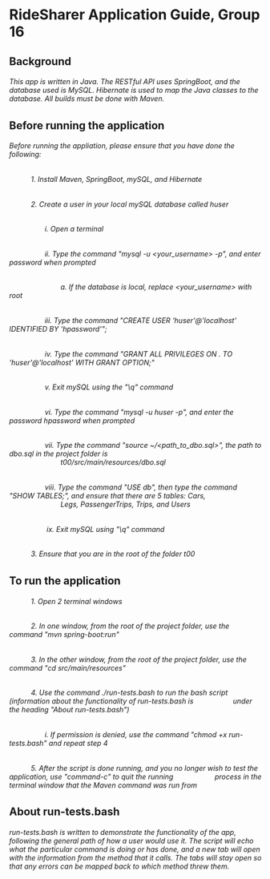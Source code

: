 # RideSharer Application Guide, Group 16
## Background
###### This app is written in Java.  The RESTful API uses SpringBoot, and the database used is MySQL.  Hibernate is used to map the Java classes to the database.  All builds must be done with Maven.  
## Before running the application
###### Before running the appliation, please ensure that you have done the following:
###### &nbsp;&nbsp;&nbsp;&nbsp;&nbsp;&nbsp;&nbsp;&nbsp;&nbsp;&nbsp; 1. Install Maven, SpringBoot, mySQL, and Hibernate
###### &nbsp;&nbsp;&nbsp;&nbsp;&nbsp;&nbsp;&nbsp;&nbsp;&nbsp;&nbsp; 2. Create a user in your local mySQL database called huser
###### &nbsp;&nbsp;&nbsp;&nbsp;&nbsp;&nbsp;&nbsp;&nbsp;&nbsp;&nbsp;&nbsp;&nbsp;&nbsp;&nbsp;&nbsp;&nbsp;&nbsp;&nbsp;i. Open a terminal
###### &nbsp;&nbsp;&nbsp;&nbsp;&nbsp;&nbsp;&nbsp;&nbsp;&nbsp;&nbsp;&nbsp;&nbsp;&nbsp;&nbsp;&nbsp;&nbsp;&nbsp;&nbsp;ii. Type the command "mysql -u <your_username> -p", and enter password when prompted
###### &nbsp;&nbsp;&nbsp;&nbsp;&nbsp;&nbsp;&nbsp;&nbsp;&nbsp;&nbsp;&nbsp;&nbsp;&nbsp;&nbsp;&nbsp;&nbsp;&nbsp;&nbsp;&nbsp;&nbsp;&nbsp;&nbsp;&nbsp;&nbsp;&nbsp;&nbsp;a. If the database is local, replace <your_username> with root
###### &nbsp;&nbsp;&nbsp;&nbsp;&nbsp;&nbsp;&nbsp;&nbsp;&nbsp;&nbsp;&nbsp;&nbsp;&nbsp;&nbsp;&nbsp;&nbsp;&nbsp;&nbsp;iii. Type the command "CREATE USER 'huser'@'localhost' IDENTIFIED BY 'hpassword'";
###### &nbsp;&nbsp;&nbsp;&nbsp;&nbsp;&nbsp;&nbsp;&nbsp;&nbsp;&nbsp;&nbsp;&nbsp;&nbsp;&nbsp;&nbsp;&nbsp;&nbsp;&nbsp;iv. Type the command "GRANT ALL PRIVILEGES ON *.* TO 'huser'@'localhost' WITH GRANT OPTION;"
###### &nbsp;&nbsp;&nbsp;&nbsp;&nbsp;&nbsp;&nbsp;&nbsp;&nbsp;&nbsp;&nbsp;&nbsp;&nbsp;&nbsp;&nbsp;&nbsp;&nbsp;&nbsp;v. Exit mySQL using the "\q" command
###### &nbsp;&nbsp;&nbsp;&nbsp;&nbsp;&nbsp;&nbsp;&nbsp;&nbsp;&nbsp;&nbsp;&nbsp;&nbsp;&nbsp;&nbsp;&nbsp;&nbsp;&nbsp;vi. Type the command "mysql -u huser -p", and enter the password hpassword when prompted
###### &nbsp;&nbsp;&nbsp;&nbsp;&nbsp;&nbsp;&nbsp;&nbsp;&nbsp;&nbsp;&nbsp;&nbsp;&nbsp;&nbsp;&nbsp;&nbsp;&nbsp;&nbsp;vii. Type the command "source ~/<path_to_dbo.sql>", the path to dbo.sql in the project folder is &nbsp;&nbsp;&nbsp;&nbsp;&nbsp;&nbsp;&nbsp;&nbsp;&nbsp;&nbsp;&nbsp;&nbsp;&nbsp;&nbsp;&nbsp;&nbsp;&nbsp;&nbsp;&nbsp;&nbsp;&nbsp;&nbsp;&nbsp;&nbsp;&nbsp;&nbsp;t00/src/main/resources/dbo.sql
###### &nbsp;&nbsp;&nbsp;&nbsp;&nbsp;&nbsp;&nbsp;&nbsp;&nbsp;&nbsp;&nbsp;&nbsp;&nbsp;&nbsp;&nbsp;&nbsp;&nbsp;&nbsp;viii. Type the command "USE db", then type the command "SHOW TABLES;", and ensure that there are 5 tables: Cars, &nbsp;&nbsp;&nbsp;&nbsp;&nbsp;&nbsp;&nbsp;&nbsp;&nbsp;&nbsp;&nbsp;&nbsp;&nbsp;&nbsp;&nbsp;&nbsp;&nbsp;&nbsp;&nbsp;&nbsp;&nbsp;&nbsp;&nbsp;&nbsp;&nbsp;&nbsp;Legs, PassengerTrips, Trips, and Users
###### &nbsp;&nbsp;&nbsp;&nbsp;&nbsp;&nbsp;&nbsp;&nbsp;&nbsp;&nbsp;&nbsp;&nbsp;&nbsp;&nbsp;&nbsp;&nbsp;&nbsp;&nbsp; ix. Exit mySQL using "\q" command
###### &nbsp;&nbsp;&nbsp;&nbsp;&nbsp;&nbsp;&nbsp;&nbsp;&nbsp;&nbsp; 3. Ensure that you are in the root of the folder t00
## To run the application
###### &nbsp;&nbsp;&nbsp;&nbsp;&nbsp;&nbsp;&nbsp;&nbsp;&nbsp;&nbsp; 1. Open 2 terminal windows
###### &nbsp;&nbsp;&nbsp;&nbsp;&nbsp;&nbsp;&nbsp;&nbsp;&nbsp;&nbsp; 2. In one window, from the root of the project folder, use the command "mvn spring-boot:run"
###### &nbsp;&nbsp;&nbsp;&nbsp;&nbsp;&nbsp;&nbsp;&nbsp;&nbsp;&nbsp; 3. In the other window, from the root of the project folder, use the command "cd src/main/resources"
###### &nbsp;&nbsp;&nbsp;&nbsp;&nbsp;&nbsp;&nbsp;&nbsp;&nbsp;&nbsp; 4. Use the command ./run-tests.bash to run the bash script (information about the functionality of run-tests.bash is &nbsp;&nbsp;&nbsp;&nbsp;&nbsp;&nbsp;&nbsp;&nbsp;&nbsp;&nbsp;&nbsp;&nbsp;&nbsp;&nbsp;&nbsp;&nbsp;&nbsp;&nbsp;&nbsp;under the heading "About run-tests.bash")
###### &nbsp;&nbsp;&nbsp;&nbsp;&nbsp;&nbsp;&nbsp;&nbsp;&nbsp;&nbsp;&nbsp;&nbsp;&nbsp;&nbsp;&nbsp;&nbsp;&nbsp;&nbsp;i. If permission is denied, use the command "chmod +x run-tests.bash" and repeat step 4
###### &nbsp;&nbsp;&nbsp;&nbsp;&nbsp;&nbsp;&nbsp;&nbsp;&nbsp;&nbsp; 5. After the script is done running, and you no longer wish to test the application, use "command-c" to quit the running &nbsp;&nbsp;&nbsp;&nbsp;&nbsp;&nbsp;&nbsp;&nbsp;&nbsp;&nbsp;&nbsp;&nbsp;&nbsp;&nbsp;&nbsp;&nbsp;&nbsp;&nbsp;&nbsp; process in the terminal window that the Maven command was run from
## About run-tests.bash
###### run-tests.bash is written to demonstrate the functionality of the app, following the general path of how a user would use it.  The script will echo what the particular command is doing or has done, and a new tab will open with the information from the method that it calls.  The tabs will stay open so that any errors can be mapped back to which method threw them.
